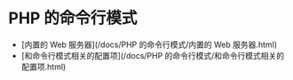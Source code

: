 # PHP 的命令行模式

* [内置的 Web 服务器](/docs/PHP 的命令行模式/内置的 Web 服务器.html)
* [和命令行模式相关的配置项](/docs/PHP 的命令行模式/和命令行模式相关的配置项.html)

